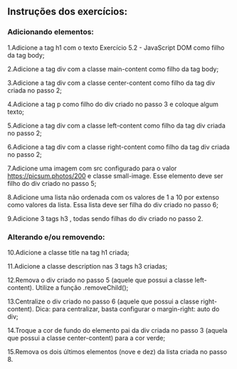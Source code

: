## Instruções dos exercícios:

### Adicionando elementos:

1.Adicione a tag h1 com o texto Exercício 5.2 - JavaScript DOM como filho da tag body;

2.Adicione a tag div com a classe main-content como filho da tag body;

3.Adicione a tag div com a classe center-content como filho da tag div criada no passo 2;

4.Adicione a tag p como filho do div criado no passo 3 e coloque algum texto;

5.Adicione a tag div com a classe left-content como filho da tag div criada no passo 2;

6.Adicione a tag div com a classe right-content como filho da tag div criada no passo 2;

7.Adicione uma imagem com src configurado para o valor https://picsum.photos/200 e classe small-image. Esse elemento deve ser filho do div criado no passo 5;

8.Adicione uma lista não ordenada com os valores de 1 a 10 por extenso como valores da lista. Essa lista deve ser filha do div criado no passo 6;

9.Adicione 3 tags h3 , todas sendo filhas do div criado no passo 2.

### Alterando e/ou removendo:

10.Adicione a classe title na tag h1 criada;

11.Adicione a classe description nas 3 tags h3 criadas;

12.Remova o div criado no passo 5 (aquele que possui a classe left-content). Utilize a função .removeChild();

13.Centralize o div criado no passo 6 (aquele que possui a classe right-content). Dica: para centralizar, basta configurar o margin-right: auto do div;

14.Troque a cor de fundo do elemento pai da div criada no passo 3 (aquela que possui a classe center-content) para a cor verde;

15.Remova os dois últimos elementos (nove e dez) da lista criada no passo 8.